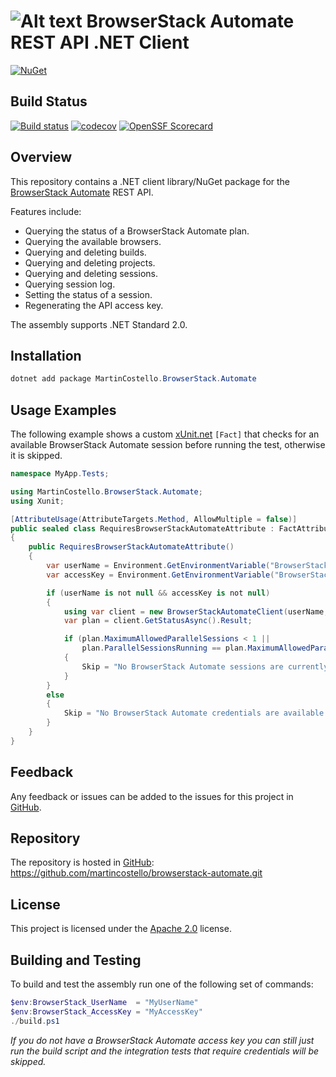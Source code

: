 # ![Alt text](browserstack-logo.png) BrowserStack Automate REST API .NET Client

[![NuGet](https://buildstats.info/nuget/MartinCostello.BrowserStack.Automate)](https://www.nuget.org/packages/MartinCostello.BrowserStack.Automate)

## Build Status

[![Build status](https://github.com/martincostello/browserstack-automate/workflows/build/badge.svg?branch=main&event=push)](https://github.com/martincostello/browserstack-automate/actions?query=workflow%3Abuild+branch%3Amain+event%3Apush)
[![codecov](https://codecov.io/gh/martincostello/browserstack-automate/branch/main/graph/badge.svg)](https://codecov.io/gh/martincostello/browserstack-automate)
[![OpenSSF Scorecard](https://api.securityscorecards.dev/projects/github.com/martincostello/browserstack-automate/badge)](https://securityscorecards.dev/viewer/?uri=github.com/martincostello/browserstack-automate)

## Overview

This repository contains a .NET client library/NuGet package for the [BrowserStack Automate](https://www.browserstack.com/automate) REST API.

Features include:

- Querying the status of a BrowserStack Automate plan.
- Querying the available browsers.
- Querying and deleting builds.
- Querying and deleting projects.
- Querying and deleting sessions.
- Querying session log.
- Setting the status of a session.
- Regenerating the API access key.

The assembly supports .NET Standard 2.0.

## Installation

```powershell
dotnet add package MartinCostello.BrowserStack.Automate
```

## Usage Examples

The following example shows a custom [xUnit.net](https://xunit.github.io/) `[Fact]` that checks for an available BrowserStack Automate session before running the test, otherwise it is skipped.

```csharp
namespace MyApp.Tests;

using MartinCostello.BrowserStack.Automate;
using Xunit;

[AttributeUsage(AttributeTargets.Method, AllowMultiple = false)]
public sealed class RequiresBrowserStackAutomateAttribute : FactAttribute
{
    public RequiresBrowserStackAutomateAttribute()
    {
        var userName = Environment.GetEnvironmentVariable("BrowserStack_UserName");
        var accessKey = Environment.GetEnvironmentVariable("BrowserStack_AccessKey");

        if (userName is not null && accessKey is not null)
        {
            using var client = new BrowserStackAutomateClient(userName, accessKey);
            var plan = client.GetStatusAsync().Result;

            if (plan.MaximumAllowedParallelSessions < 1 ||
                plan.ParallelSessionsRunning == plan.MaximumAllowedParallelSessions)
            {
                Skip = "No BrowserStack Automate sessions are currently available.";
            }
        }
        else
        {
            Skip = "No BrowserStack Automate credentials are available.";
        }
    }
}
```

## Feedback

Any feedback or issues can be added to the issues for this project in [GitHub](https://github.com/martincostello/browserstack-automate/issues).

## Repository

The repository is hosted in [GitHub](https://github.com/martincostello/browserstack-automate): https://github.com/martincostello/browserstack-automate.git

## License

This project is licensed under the [Apache 2.0](https://github.com/martincostello/browserstack-automate/blob/main/LICENSE) license.

## Building and Testing

To build and test the assembly run one of the following set of commands:

```powershell
$env:BrowserStack_UserName  = "MyUserName"
$env:BrowserStack_AccessKey = "MyAccessKey"
./build.ps1
```

_If you do not have a BrowserStack Automate access key you can still just run the build script and the integration tests that require credentials will be skipped._
